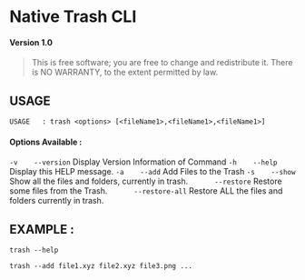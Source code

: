 
# Native Trash CLI
#### Version 1.0

> This is free software; you are free to change and redistribute it.
There is NO WARRANTY, to the extent permitted by law.


## USAGE


`USAGE   : trash <options> [<fileName1>,<fileName1>,<fileName1>]`


#### Options Available :

`-v    --version`       Display Version Information of Command
`-h    --help`          Display this HELP message.
`-a    --add`           Add Files to the Trash
`-s    --show`          Show all the files and folders, currently in trash.
`      --restore`       Restore some files from the Trash.
`      --restore-all`   Restore ALL the files and folders currently in trash.

## EXAMPLE :


```shell
trash --help
```


```shell
trash --add file1.xyz file2.xyz file3.png ...
```
